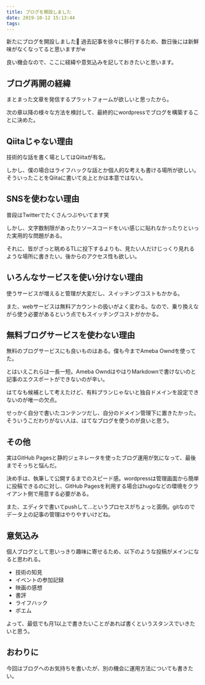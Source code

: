 ```yaml
---
title: ブログを開設しました
date: 2019-10-12 15:13:44
tags:
---
```


新たにブログを開設しました🎉
過去記事を徐々に移行するため、数日後には新鮮味がなくなってると思いますがw

良い機会なので、ここに経緯や意気込みを記しておきたいと思います。

## ブログ再開の経緯

まとまった文章を発信するプラットフォームが欲しいと思ったから。

次の章以降の様々な方法を検討して、最終的にwordpressでブログを構築することに決めた。

## Qiitaじゃない理由

技術的な話を書く場としてはQiitaが有名。

しかし、僕の場合はライフハックな話とか個人的な考えも書ける場所が欲しい。そういったことをQiitaに書いて炎上とかは本意ではない。

## SNSを使わない理由

普段はTwitterでたくさんつぶやいてます笑

しかし、文字数制限があったりソースコードをいい感じに貼れなかったりといった実用的な問題がある。

それに、皆がざっと眺めるTLに投下するよりも、見たい人だけじっくり見れるような場所に書きたい。後からのアクセス性も欲しい。

## いろんなサービスを使い分けない理由

使うサービスが増えると管理が大変だし、スイッチングコストもかかる。

また、webサービスは無料アカウントの扱いがよく変わる。なので、乗り換えながら使う必要があるという点でもスイッチングコストがかかる。

## 無料ブログサービスを使わない理由

無料のブログサービスにも良いものはある。僕も今までAmeba Owndを使ってた。

とはいえこれらは一長一短。Ameba OwndはやはりMarkdownで書けないのと記事のエクスポートができないのが辛い。

はてなも候補として考えたけど、有料プランじゃないと独自ドメインを設定できないのが唯一の欠点。

せっかく自分で書いたコンテンツだし、自分のドメイン管理下に置きたかった。そういうこだわりがない人は、はてなブログを使うのが良いと思う。

## その他

実はGitHub Pagesと静的ジェネレータを使ったブログ運用が気になって、最後までそっちと悩んだ。

決め手は、執筆して公開するまでのスピード感。wordpressは管理画面から簡単に投稿できるのに対し、GitHub Pagesを利用する場合はhugoなどの環境をクライアント側で用意する必要がある。

また、エディタで書いてpushして…というプロセスがちょっと面倒。gitなのでデータ上の記事の管理はやりやすいけどね。

## 意気込み

個人ブログとして思いっきり趣味に寄せるため、以下のような投稿がメインになると思われる。

- 技術の知見
- イベントの参加記録
- 映画の感想
- 書評
- ライフハック
- ポエム

よって、最低でも月1以上で書きたいことがあれば書くというスタンスでいきたいと思う。

## おわりに

今回はブログへのお気持ちを書いたが、別の機会に運用方法についても書きたい。